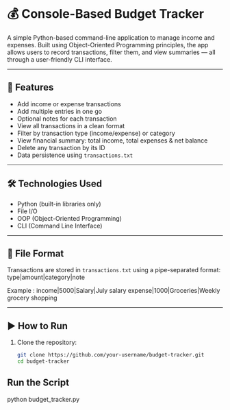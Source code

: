 # 💰 Console-Based Budget Tracker

A simple Python-based command-line application to manage income and expenses. Built using Object-Oriented Programming principles, the app allows users to record transactions, filter them, and view summaries — all through a user-friendly CLI interface.

---

## 📌 Features

- Add income or expense transactions
- Add multiple entries in one go
- Optional notes for each transaction
- View all transactions in a clean format
- Filter by transaction type (income/expense) or category
- View financial summary: total income, total expenses & net balance
- Delete any transaction by its ID
- Data persistence using `transactions.txt`

---

## 🛠️ Technologies Used

- Python (built-in libraries only)
- File I/O
- OOP (Object-Oriented Programming)
- CLI (Command Line Interface)

---

## 🧾 File Format

Transactions are stored in `transactions.txt` using a pipe-separated format:
type|amount|category|note

Example : income|5000|Salary|July salary
expense|1000|Groceries|Weekly grocery shopping


---

## ▶️ How to Run

1. Clone the repository:
   ```bash
   git clone https://github.com/your-username/budget-tracker.git
   cd budget-tracker

## Run the Script
python budget_tracker.py
